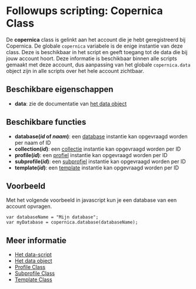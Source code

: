 # Followups scripting: Copernica Class

De **copernica** class is gelinkt aan het account die je hebt geregistreerd bij Copernica. De globale `copernica`
variabele is de enige instantie van deze class. Deze is beschikbaar in het script en geeft 
toegang tot de data die bij jouw account hoort. Deze informatie is beschikbaar binnen alle scripts gemaakt met deze account,
dus aanpassing van het globale `copernica.data` object zijn in alle scripts over het hele account zichtbaar.

## Beschikbare eigenschappen

* **data**: zie de documentatie van [het data object](./followups-scripting-data)

## Beschikbare functies

* **database(*id* of *naam*)**: een [database](./followups-scripting-database) instantie kan opgevraagd worden per naam of ID
* **collection(*id*)**: een [collectie](./followups-scripting-collection) instantie kan opgevraagd worden per ID
* **profile(*id*)**: een [profiel](./followups-scripting-profile) instantie kan opgevraagd worden per ID
* **subprofile(*id*)**: een [subprofiel](./followups-scripting-subprofile) instantie kan opgevraagd worden per ID
* **template(*id*)**: een [template](./followups-scripting-template) instantie kan opgevraagd worden per ID

## Voorbeeld

Met het volgende voorbeeld in javascript kun je een database van een account opvragen.

    var databaseName = "Mijn database";
    var myDatabase = copernica.database(databaseName);

## Meer informatie

* [Het data-script](./followups-scripting)
* [Het data object](./followups-scripting-data)
* [Profile Class](./followups-scripting-profile)
* [Subprofile Class](./followups-scripting-subprofile)
* [Template Class](./followups-scripting-template)
